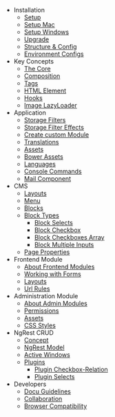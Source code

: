 + Installation
  + [Setup](install.md)
  + [Setup Mac](install-mac.md)
  + [Setup Windows](install-windows.md)
  + [Upgrade](install-upgrade.md)
  + [Structure & Config](install-structures.md)
  + [Environment Configs](install-configs.md)
+ Key Concepts
  + [The Core](concept-core.md)
  + [Composition](concept-composition.md)
  + [Tags](concept-tags.md)
  + [HTML Element](concept-elements.md)
  + [Hooks](concept-hooks.md)
  + [Image LazyLoader](concept-lazyload.md)
+ Application
  + [Storage Filters](app-filters.md)
  + [Storage Filter Effects](app-filter-effects.md)
  + [Create custom Module](app-module.md)
  + [Translations](app-translation.md)
  + [Assets](app-assets.md)
  + [Bower Assets](app-assets-bower.md)
  + [Languages](app-language.md)
  + [Console Commands](luya-console.md)
  + [Mail Component](luya-mail.md)
+ CMS
  + [Layouts](app-cmslayouts.md)
  + [Menu](app-menu.md)
  + [Blocks](app-blocks.md)
  + [Block Types](app-block-types.md)
    + [Block Selects](app-block-type-select.md)
    + [Block Checkbox](app-block-type-checkbox.md)
    + [Block Checkboxes Array](app-block-type-checkbox-array.md)
    + [Block Multiple Inputs](app-block-type-multiple-inputs.md)
  + [Page Properties](app-cmsproperties.md)
+ Frontend Module
  + [About Frontend Modules](app-module-frontend.md)
  + [Working with Forms](app-module-forms.md)
  + [Layouts](app-module-layouts.md)
  + [Url Rules](app-module-urlrules.md)
+ Administration Module
  + [About Admin Modules](app-admin-module.md)
  + [Permissions](app-admin-module-permission.md)
  + [Assets](app-admin-module-assets.md)
  + [CSS Styles](app-admin-styles.md)
+ NgRest CRUD
  + [Concept](ngrest-concept.md)
  + [NgRest Model](ngrest-model.md)
  + [Active Windows](ngrest-activewindow.md)
  + [Plugins](ngrest-plugins.md)
    + [Plugin Checkbox-Relation](ngrest-plugin-checkboxrelation.md)
    + [Plugin Selects](ngrest-plugin-select.md)
+ Developers
  + [Docu Guidelines](luya-guideline.md)
  + [Collaboration](luya-collaboration.md)
  + [Browser Compatibility](luya-browser.md)

